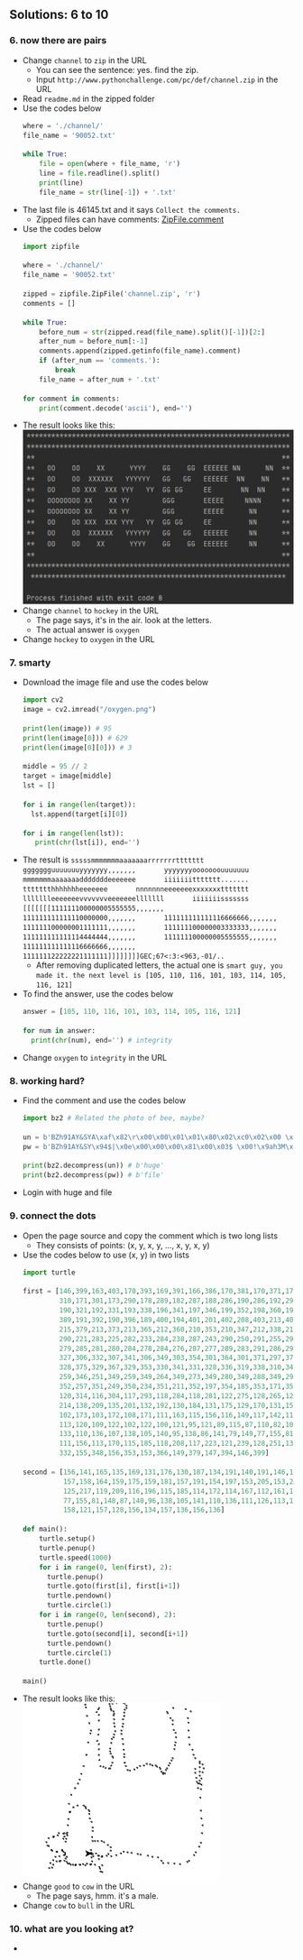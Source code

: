 ## Solutions: 6 to 10

### 6. now there are pairs

- Change `channel` to `zip` in the URL
  - You can see the sentence: yes. find the zip.
  - Input `http://www.pythonchallenge.com/pc/def/channel.zip` in the URL
- Read `readme.md` in the zipped folder
- Use the codes below
  ```python
  where = './channel/'
  file_name = '90052.txt'

  while True:
      file = open(where + file_name, 'r')
      line = file.readline().split()
      print(line)
      file_name = str(line[-1]) + '.txt'
  ```
- The last file is 46145.txt and it says `Collect the comments.`
  - Zipped files can have comments: [ZipFile.comment](https://docs.python.org/3/library/zipfile.html#zipfile.ZipFile.comment)
- Use the codes below
  ```python
  import zipfile

  where = './channel/'
  file_name = '90052.txt'

  zipped = zipfile.ZipFile('channel.zip', 'r')
  comments = []

  while True:
      before_num = str(zipped.read(file_name).split()[-1])[2:]
      after_num = before_num[:-1]
      comments.append(zipped.getinfo(file_name).comment)
      if (after_num == 'comments.'):
          break
      file_name = after_num + '.txt'

  for comment in comments:
      print(comment.decode('ascii'), end='')
  ```
- The result looks like this:<br/>
![](https://github.com/tula3and/til/blob/master/Python/Python%20Challenge/6_result.png?raw=true)
- Change `channel` to `hockey` in the URL
  - The page says, it's in the air. look at the letters.
  - The actual answer is `oxygen`
- Change `hockey` to `oxygen` in the URL

### 7. smarty

- Download the image file and use the codes below
  ```python
  import cv2
  image = cv2.imread("/oxygen.png")

  print(len(image)) # 95
  print(len(image[0])) # 629
  print(len(image[0][0])) # 3

  middle = 95 // 2
  target = image[middle]
  lst = []

  for i in range(len(target)):
    lst.append(target[i][0])

  for i in range(len(lst)):
     print(chr(lst[i]), end='')
  ```
- The result is `sssssmmmmmmmaaaaaaarrrrrrrttttttt       ggggggguuuuuuuyyyyyyy,,,,,,,       yyyyyyyooooooouuuuuuu       mmmmmmmaaaaaaadddddddeeeeeee       iiiiiiittttttt.......       ttttttthhhhhhheeeeeee       nnnnnnneeeeeeexxxxxxxttttttt       llllllleeeeeeevvvvvvveeeeeeelllllll       iiiiiiisssssss       [[[[[[[111111100000005555555,,,,,,,       111111111111110000000,,,,,,,       111111111111116666666,,,,,,,       111111100000001111111,,,,,,,       111111100000003333333,,,,,,,       111111111111114444444,,,,,,,       111111100000005555555,,,,,,,       111111111111116666666,,,,,,,       111111122222221111111]]]]]]]]GEC;67<:3:<963,-01/..`
  - After removing duplicated letters, the actual one is `smart guy, you made it. the next level is [105, 110, 116, 101, 103, 114, 105, 116, 121]`
- To find the answer, use the codes below
  ```python
  answer = [105, 110, 116, 101, 103, 114, 105, 116, 121]

  for num in answer:
    print(chr(num), end='') # integrity
  ```
- Change `oxygen` to `integrity` in the URL

### 8. working hard?

- Find the comment and use the codes below
  ```python
  import bz2 # Related the photo of bee, maybe?

  un = b'BZh91AY&SYA\xaf\x82\r\x00\x00\x01\x01\x80\x02\xc0\x02\x00 \x00!\x9ah3M\x07<]\xc9\x14\xe1BA\x06\xbe\x084'
  pw = b'BZh91AY&SY\x94$|\x0e\x00\x00\x00\x81\x00\x03$ \x00!\x9ah3M\x13<]\xc9\x14\xe1BBP\x91\xf08'

  print(bz2.decompress(un)) # b'huge'
  print(bz2.decompress(pw)) # b'file'
  ```
- Login with huge and file

### 9. connect the dots

- Open the page source and copy the comment which is two long lists
  - They consists of points: (x, y, x, y, ..., x, y, x, y)
- Use the codes below to use (x, y) in two lists
  ```python
  import turtle

  first = [146,399,163,403,170,393,169,391,166,386,170,381,170,371,170,355,169,346,167,335,170,329,170,320,170,
           310,171,301,173,290,178,289,182,287,188,286,190,286,192,291,194,296,195,305,194,307,191,312,190,316,
           190,321,192,331,193,338,196,341,197,346,199,352,198,360,197,366,197,373,196,380,197,383,196,387,192,
           389,191,392,190,396,189,400,194,401,201,402,208,403,213,402,216,401,219,397,219,393,216,390,215,385,
           215,379,213,373,213,365,212,360,210,353,210,347,212,338,213,329,214,319,215,311,215,306,216,296,218,
           290,221,283,225,282,233,284,238,287,243,290,250,291,255,294,261,293,265,291,271,291,273,289,278,287,
           279,285,281,280,284,278,284,276,287,277,289,283,291,286,294,291,296,295,299,300,301,304,304,320,305,
           327,306,332,307,341,306,349,303,354,301,364,301,371,297,375,292,384,291,386,302,393,324,391,333,387,
           328,375,329,367,329,353,330,341,331,328,336,319,338,310,341,304,341,285,341,278,343,269,344,262,346,
           259,346,251,349,259,349,264,349,273,349,280,349,288,349,295,349,298,354,293,356,286,354,279,352,268,
           352,257,351,249,350,234,351,211,352,197,354,185,353,171,351,154,348,147,342,137,339,132,330,122,327,
           120,314,116,304,117,293,118,284,118,281,122,275,128,265,129,257,131,244,133,239,134,228,136,221,137,
           214,138,209,135,201,132,192,130,184,131,175,129,170,131,159,134,157,134,160,130,170,125,176,114,176,
           102,173,103,172,108,171,111,163,115,156,116,149,117,142,116,136,115,129,115,124,115,120,115,115,117,
           113,120,109,122,102,122,100,121,95,121,89,115,87,110,82,109,84,118,89,123,93,129,100,130,108,132,110,
           133,110,136,107,138,105,140,95,138,86,141,79,149,77,155,81,162,90,165,97,167,99,171,109,171,107,161,
           111,156,113,170,115,185,118,208,117,223,121,239,128,251,133,259,136,266,139,276,143,290,148,310,151,
           332,155,348,156,353,153,366,149,379,147,394,146,399]

  second = [156,141,165,135,169,131,176,130,187,134,191,140,191,146,186,150,179,155,175,157,168,157,163,157,159,
            157,158,164,159,175,159,181,157,191,154,197,153,205,153,210,152,212,147,215,146,218,143,220,132,220,
            125,217,119,209,116,196,115,185,114,172,114,167,112,161,109,165,107,170,99,171,97,167,89,164,81,162,
            77,155,81,148,87,140,96,138,105,141,110,136,111,126,113,129,118,117,128,114,137,115,146,114,155,115,
            158,121,157,128,156,134,157,136,156,136]

  def main():
      turtle.setup()
      turtle.penup()
      turtle.speed(1000)
      for i in range(0, len(first), 2):
        turtle.penup()
        turtle.goto(first[i], first[i+1])
        turtle.pendown()
        turtle.circle(1)
      for i in range(0, len(second), 2):
        turtle.penup()
        turtle.goto(second[i], second[i+1])
        turtle.pendown()
        turtle.circle(1)
      turtle.done()

  main()
  ```
- The result looks like this:<br/>
![](https://github.com/tula3and/til/blob/master/Python/Python%20Challenge/9_result.png?raw=true)
- Change `good` to `cow` in the URL
  - The page says, hmm. it's a male.
- Change `cow` to `bull` in the URL

### 10. what are you looking at?

-







